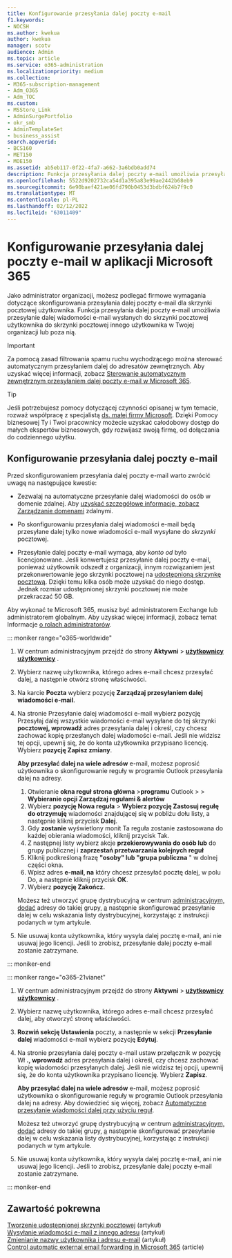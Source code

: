 ```yaml
---
title: Konfigurowanie przesyłania dalej poczty e-mail
f1.keywords:
- NOCSH
ms.author: kwekua
author: kwekua
manager: scotv
audience: Admin
ms.topic: article
ms.service: o365-administration
ms.localizationpriority: medium
ms.collection:
- M365-subscription-management
- Adm_O365
- Adm_TOC
ms.custom:
- MSStore_Link
- AdminSurgePortfolio
- okr_smb
- AdminTemplateSet
- business_assist
search.appverid:
- BCS160
- MET150
- MOE150
ms.assetid: ab5eb117-0f22-4fa7-a662-3a6bdb0add74
description: Funkcja przesyłania dalej poczty e-mail umożliwia przesyłanie dalej wiadomości e-mail Microsoft 365 do innej skrzynki pocztowej użytkownika w organizacji lub poza nią.
ms.openlocfilehash: 5522d9202732ca54d1a395a83e99ae2442b68eb9
ms.sourcegitcommit: 6e90baef421ae06fd790b0453d3bdbf624b7f9c0
ms.translationtype: MT
ms.contentlocale: pl-PL
ms.lasthandoff: 02/12/2022
ms.locfileid: "63011409"
---
```

# <a name="configure-email-forwarding-in-microsoft-365"></a>Konfigurowanie przesyłania dalej poczty e-mail w aplikacji Microsoft 365

Jako administrator organizacji, możesz podlegać firmowe wymagania dotyczące skonfigurowania przesyłania dalej poczty e-mail dla skrzynki pocztowej użytkownika. Funkcja przesyłania dalej poczty e-mail umożliwia przesyłanie dalej wiadomości e-mail wysłanych do skrzynki pocztowej użytkownika do skrzynki pocztowej innego użytkownika w Twojej organizacji lub poza nią.

> [!IMPORTANT]
> Za pomocą zasad filtrowania spamu ruchu wychodzącego można sterować automatycznym przesyłaniem dalej do adresatów zewnętrznych. Aby uzyskać więcej informacji, zobacz [Sterowanie automatycznym zewnętrznym przesyłaniem dalej poczty e-mail w Microsoft 365](/microsoft-365/security/office-365-security/external-email-forwarding#how-the-outbound-spam-filter-policy-settings-work-with-other-automatic-email-forwarding-controls).

> [!TIP]
> Jeśli potrzebujesz pomocy dotyczącej czynności opisanej w tym temacie, rozważ współpracę z specjalistą [ds. małej firmy Microsoft](https://go.microsoft.com/fwlink/?linkid=2186871). Dzięki Pomocy biznesowej Ty i Twoi pracownicy możecie uzyskać całodobowy dostęp do małych ekspertów biznesowych, gdy rozwijasz swoją firmę, od dołączania do codziennego użytku.

## <a name="configure-email-forwarding"></a>Konfigurowanie przesyłania dalej poczty e-mail

Przed skonfigurowaniem przesyłania dalej poczty e-mail warto zwrócić uwagę na następujące kwestie:

- Zezwalaj na automatyczne przesyłanie dalej wiadomości do osób w domenie zdalnej. Aby [uzyskać szczegółowe informacje, zobacz Zarządzanie domenami](/exchange/mail-flow-best-practices/remote-domains/manage-remote-domains) zdalnymi.

- Po skonfigurowaniu przesyłania dalej wiadomości e-mail  będą przesyłane dalej tylko nowe wiadomości e-mail wysyłane do *skrzynki* pocztowej.

- Przesyłanie dalej poczty e-mail wymaga, aby  *konto od*  było licencjonowane. Jeśli konwertujesz przesyłanie dalej poczty e-mail, ponieważ użytkownik odszedł z organizacji, innym rozwiązaniem jest przekonwertowanie jego skrzynki pocztowej na [udostępnioną skrzynkę pocztową](convert-user-mailbox-to-shared-mailbox.md). Dzięki temu kilka osób może uzyskać do niego dostęp. Jednak rozmiar udostępnionej skrzynki pocztowej nie może przekraczać 50 GB.

Aby wykonać te Microsoft 365, musisz być administratorem Exchange lub administratorem globalnym. Aby uzyskać więcej informacji, zobacz temat Informacje [o rolach administratorów](../add-users/about-admin-roles.md).

::: moniker range="o365-worldwide"

1. W centrum administracyjnym przejdź do strony **Aktywni** \> **[użytkownicy użytkownicy](https://go.microsoft.com/fwlink/p/?linkid=834822)** .

2. Wybierz nazwę użytkownika, którego adres e-mail chcesz przesyłać dalej, a następnie otwórz stronę właściwości.

3. Na karcie **Poczta** wybierz pozycję **Zarządzaj przesyłaniem dalej wiadomości e-mail**.

4. Na stronie Przesyłanie dalej wiadomości e-mail wybierz pozycję Przesyłaj dalej wszystkie wiadomości e-mail wysyłane do tej skrzynki **pocztowej, wprowadź** adres przesyłania dalej i określ, czy chcesz zachować kopię przesłanych dalej wiadomości e-mail. Jeśli nie widzisz tej opcji, upewnij się, że do konta użytkownika przypisano licencję. Wybierz **pozycję Zapisz zmiany**.

    **Aby przesyłać dalej na wiele adresów** e-mail, możesz poprosić użytkownika o skonfigurowanie reguły w programie Outlook przesyłania dalej na adresy. 
    
    1.  Otwieranie **okna reguł** **strona główna** >**programu** Outlook > > **Wybieranie opcji Zarządzaj regułami & alertów**  
    1. Wybierz **pozycję Nowa reguła** > **Wybierz pozycję Zastosuj regułę do otrzymuję** wiadomości znajdującej się w pobliżu dołu listy, a następnie kliknij przycisk **Dalej**.
    1. Gdy **zostanie** wyświetlony monit Ta reguła zostanie zastosowana do każdej obierania wiadomości, kliknij przycisk Tak. 
    1. Z następnej listy wybierz akcje **przekierowywania do osób lub** do grupy publicznej i **zaprzestań przetwarzania kolejnych reguł**
    1. Kliknij podkreśloną frazę **"osoby" lub "grupa publiczna** " w dolnej części okna.
    1. Wpisz adres **e-mail, na** który chcesz przesyłać pocztę dalej, w polu Do, a następnie kliknij przycisk **OK**.
    1. Wybierz **pozycję Zakończ.**
    

     Możesz też utworzyć grupę dystrybucyjną w centrum [administracyjnym, dodać](add-user-or-contact-to-distribution-list.md) adresy do takiej grupy, [a](../setup/create-distribution-lists.md) następnie skonfigurować przesyłanie dalej w celu wskazania listy dystrybucyjnej, korzystając z instrukcji podanych w tym artykule.

5. Nie usuwaj konta użytkownika, który wysyła dalej pocztę e-mail, ani nie usuwaj jego licencji.  Jeśli to zrobisz, przesyłanie dalej poczty e-mail zostanie zatrzymane.

::: moniker-end

::: moniker range="o365-21vianet"

1. W centrum administracyjnym przejdź do strony **Aktywni** \> **[użytkownicy użytkownicy](https://go.microsoft.com/fwlink/p/?linkid=850628)** .

2. Wybierz nazwę użytkownika, którego adres e-mail chcesz przesyłać dalej, aby otworzyć stronę właściwości.

3. **Rozwiń sekcję Ustawienia** poczty, a następnie w sekcji **Przesyłanie dalej** wiadomości e-mail wybierz pozycję **Edytuj**.

4. Na stronie przesyłania dalej poczty e-mail ustaw przełącznik w pozycję Wł **., wprowadź** adres przesyłania dalej i określ, czy chcesz zachować kopię wiadomości przesyłanych dalej. Jeśli nie widzisz tej opcji, upewnij się, że do konta użytkownika przypisano licencję. Wybierz **Zapisz**.

   **Aby przesyłać dalej na wiele adresów** e-mail, możesz poprosić użytkownika o skonfigurowanie reguły w programie Outlook przesyłania dalej na adresy. Aby dowiedzieć się więcej, zobacz [Automatyczne przesyłanie wiadomości dalej przy użyciu reguł](https://support.microsoft.com/office/45aa9664-4911-4f96-9663-ece42816d746).

   Możesz też utworzyć grupę dystrybucyjną w centrum [administracyjnym, dodać](add-user-or-contact-to-distribution-list.md) adresy do takiej grupy, [a](../setup/create-distribution-lists.md) następnie skonfigurować przesyłanie dalej w celu wskazania listy dystrybucyjnej, korzystając z instrukcji podanych w tym artykule.

5. Nie usuwaj konta użytkownika, który wysyła dalej pocztę e-mail, ani nie usuwaj jego licencji. Jeśli to zrobisz, przesyłanie dalej poczty e-mail zostanie zatrzymane.

::: moniker-end

## <a name="related-content"></a>Zawartość pokrewna 

[Tworzenie udostępnionej skrzynki pocztowej](../email/create-a-shared-mailbox.md) (artykuł)\
[Wysyłanie wiadomości e-mail z innego adresu](https://support.microsoft.com/office/ccba89cb-141c-4a36-8c56-6d16a8556d2e) (artykuł)\
[Zmienianie nazwy użytkownika i adresu e-mail](../add-users/change-a-user-name-and-email-address.md) (artykuł)\
[Control automatic external email forwarding in Microsoft 365](/microsoft-365/security/office-365-security/external-email-forwarding) (article)



